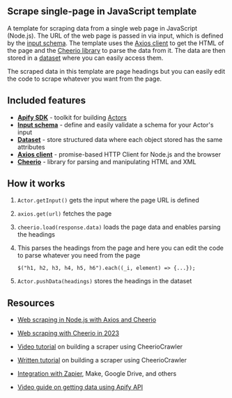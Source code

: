 ## Scrape single-page in JavaScript template

A template for scraping data from a single web page in JavaScript (Node.js). The URL of the web page is passed in via input, which is defined by the [input schema](https://docs.apify.com/platform/actors/development/input-schema). The template uses the [Axios client](https://axios-http.com/docs/intro) to get the HTML of the page and the [Cheerio library](https://cheerio.js.org/) to parse the data from it. The data are then stored in a [dataset](https://docs.apify.com/sdk/js/docs/guides/result-storage#dataset) where you can easily access them.

The scraped data in this template are page headings but you can easily edit the code to scrape whatever you want from the page.

## Included features

- **[Apify SDK](https://docs.apify.com/sdk/js/)** - toolkit for building [Actors](https://apify.com/actors)
- **[Input schema](https://docs.apify.com/platform/actors/development/input-schema)** - define and easily validate a schema for your Actor's input
- **[Dataset](https://docs.apify.com/sdk/js/docs/guides/result-storage#dataset)** - store structured data where each object stored has the same attributes
- **[Axios client](https://axios-http.com/docs/intro)** - promise-based HTTP Client for Node.js and the browser
- **[Cheerio](https://cheerio.js.org/)** - library for parsing and manipulating HTML and XML

## How it works

1. `Actor.getInput()` gets the input where the page URL is defined
2. `axios.get(url)` fetches the page
3. `cheerio.load(response.data)` loads the page data and enables parsing the headings
4. This parses the headings from the page and here you can edit the code to parse whatever you need from the page
    
    ```
    $("h1, h2, h3, h4, h5, h6").each((_i, element) => {...});
    
    ```
    
5. `Actor.pushData(headings)` stores the headings in the dataset

## Resources

- [Web scraping in Node.js with Axios and Cheerio](https://blog.apify.com/web-scraping-with-axios-and-cheerio/)
- [Web scraping with Cheerio in 2023](https://blog.apify.com/web-scraping-with-cheerio/)
- [Video tutorial](https://www.youtube.com/watch?v=yTRHomGg9uQ) on building a scraper using CheerioCrawler
- [Written tutorial](https://docs.apify.com/academy/web-scraping-for-beginners/challenge) on building a scraper using CheerioCrawler
- [Integration with Zapier](https://apify.com/integrations), Make, Google Drive, and others
  
- [Video guide on getting data using Apify API](https://www.youtube.com/watch?v=ViYYDHSBAKM)
